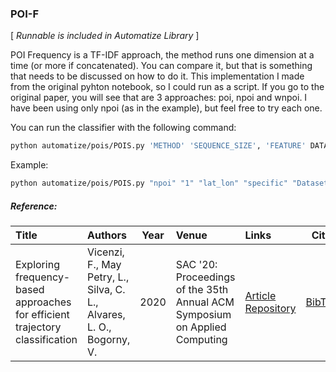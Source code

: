 ### POI-F 

\[ *Runnable is included in Automatize Library* \]

POI Frequency is a TF-IDF approach, the method runs one dimension at a time (or more if concatenated). You can compare it, but that is something that needs to be discussed on how to do it. This implementation I made from the original pyhton notebook, so I could run as a script. 
If you go to the original paper, you will see that are 3 approaches: poi, npoi and wnpoi. I have been using only npoi (as in the example), but feel free to try each one.

You can run the classifier with the following command:
```Bash
python automatize/pois/POIS.py 'METHOD' 'SEQUENCE_SIZE', 'FEATURE' DATASET_PREFIX TRAIN_FILE TEST_FILE RESULTS_FILE DATASET_NAME EMBEDDING_SIZE MERGE_TYPE RNN_CELL
```

Example:
```Bash
python automatize/pois/POIS.py "npoi" "1" "lat_lon" "specific" "Datasets/Foursquare_nyc/run1" "Results/NPOI_lat_lon_1-specific"
```


##### Reference:

| Title | Authors | Year | Venue | Links | Cite |
|:------|:--------|------|:------|:------|:----:|
| Exploring frequency-based approaches for efficient trajectory classification | Vicenzi, F., May Petry, L., Silva, C. L., Alvares, L. O., Bogorny, V. | 2020 | SAC '20: Proceedings of the 35th Annual ACM Symposium on Applied Computing |  [Article](https://doi.org/10.1145/3341105.3374045) [Repository](https://github.com/bigdata-ufsc/vicenzi-2020-poifreq) | [BibTex](https://github.com/bigdata-ufsc/research-summary/blob/master/resources/bibtex/Vicenzi2020poif.bib) |